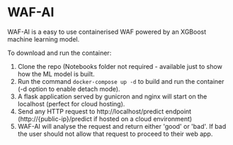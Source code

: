 # WAF-AI

WAF-AI is a easy to use containerised WAF powered by an XGBoost machine learning model.

To download and run the container:

1. Clone the repo (Notebooks folder not required - available just to show how the ML model is built.
2. Run the command `docker-compose up -d` to build and run the container (-d option to enable detach mode).
3. A flask application served by gunicron and nginx will start on the localhost (perfect for cloud hosting).
4. Send any HTTP request to http://localhost/predict endpoint (http://{public-ip}/predict if hosted on a cloud environment)
5. WAF-AI will analyse the request and return either 'good' or 'bad'. If bad the user should not allow that request to proceed to their web app.
